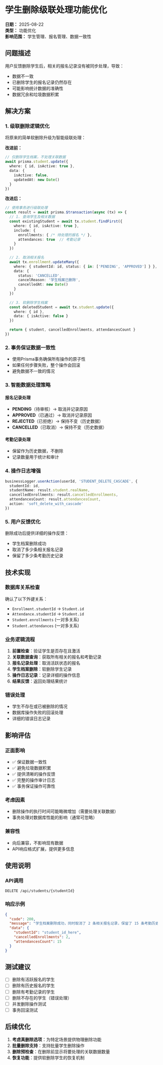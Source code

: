 # 学生删除级联处理功能优化

**日期：** 2025-08-22  
**类型：** 功能优化  
**影响范围：** 学生管理、报名管理、数据一致性  

## 问题描述

用户反馈删除学生后，相关的报名记录没有被同步处理，导致：
- 数据不一致
- 已删除学生的报名记录仍然存在
- 可能影响统计数据的准确性
- 数据冗余和垃圾数据积累

## 解决方案

### 1. 级联删除逻辑优化
将原来的简单软删除升级为智能级联处理：

**改进前：**
```typescript
// 仅删除学生档案，不处理关联数据
await prisma.student.update({
  where: { id, isActive: true },
  data: {
    isActive: false,
    updatedAt: new Date()
  }
})
```

**改进后：**
```typescript
// 使用事务进行级联处理
const result = await prisma.$transaction(async (tx) => {
  // 1. 查询学生及相关数据
  const existingStudent = await tx.student.findFirst({
    where: { id, isActive: true },
    include: {
      enrollments: { /* 待处理的报名 */ },
      attendances: true  // 考勤记录
    }
  })
  
  // 2. 取消相关报名
  await tx.enrollment.updateMany({
    where: { studentId: id, status: { in: ['PENDING', 'APPROVED'] } },
    data: {
      status: 'CANCELLED',
      cancelReason: '学生档案已删除',
      cancelledAt: new Date()
    }
  })
  
  // 3. 软删除学生档案
  const deletedStudent = await tx.student.update({
    where: { id },
    data: { isActive: false }
  })
  
  return { student, cancelledEnrollments, attendancesCount }
})
```

### 2. 事务保证数据一致性
- 使用Prisma事务确保所有操作的原子性
- 如果任何步骤失败，整个操作会回滚
- 避免数据不一致的情况

### 3. 智能数据处理策略
#### 报名记录处理
- **PENDING**（待审核）→ 取消并记录原因
- **APPROVED**（已通过）→ 取消并记录原因  
- **REJECTED**（已拒绝）→ 保持不变（历史数据）
- **CANCELLED**（已取消）→ 保持不变（历史数据）

#### 考勤记录处理
- 保留作为历史数据，不删除
- 记录数量用于统计和审计

### 4. 操作日志增强
```typescript
businessLogger.userAction(userId, 'STUDENT_DELETE_CASCADE', {
  studentId: id,
  studentName: result.student.realName,
  cancelledEnrollments: result.cancelledEnrollments,
  attendancesCount: result.attendancesCount,
  action: 'soft_delete_with_cascade'
})
```

### 5. 用户反馈优化
删除成功后提供详细的操作反馈：
- 学生档案删除成功
- 取消了多少条相关报名记录
- 保留了多少条考勤历史记录

## 技术实现

### 数据库关系检查
确认了以下外键关系：
- `Enrollment.studentId` → `Student.id`
- `Attendance.studentId` → `Student.id`
- `Student.enrollments` (一对多关系)
- `Student.attendances` (一对多关系)

### 业务逻辑流程
1. **前置检查**：验证学生是否存在且激活
2. **关联数据查询**：获取所有相关的报名和考勤记录
3. **报名记录处理**：取消活跃状态的报名
4. **学生档案删除**：软删除学生记录
5. **操作日志记录**：记录详细的操作信息
6. **结果反馈**：返回处理结果统计

### 错误处理
- 学生不存在或已被删除的情况
- 数据库操作失败的回滚处理
- 详细的错误日志记录

## 影响评估

### 正面影响
- ✅ 保证数据一致性
- ✅ 避免垃圾数据积累
- ✅ 提供清晰的操作反馈
- ✅ 完整的操作审计日志
- ✅ 事务保证操作可靠性

### 考虑因素
- 删除操作的执行时间可能略微增加（需要处理关联数据）
- 事务处理对数据库性能的影响（通常可忽略）

### 兼容性
- 向后兼容，不影响现有数据
- API响应格式扩展，提供更多信息

## 使用说明

### API调用
```
DELETE /api/students/{studentId}
```

### 响应示例
```json
{
  "code": 200,
  "message": "学生档案删除成功，同时取消了 2 条相关报名记录，保留了 15 条考勤历史记录",
  "data": {
    "studentId": "student_id_here",
    "cancelledEnrollments": 2,
    "attendancesCount": 15
  }
}
```

## 测试建议

- [ ] 删除有活跃报名的学生
- [ ] 删除有历史报名的学生
- [ ] 删除有考勤记录的学生
- [ ] 删除不存在的学生（错误处理）
- [ ] 并发删除操作测试
- [ ] 事务回滚测试

## 后续优化

1. **考虑真删除选项**：为特定场景提供物理删除功能
2. **批量删除支持**：支持批量学生删除操作
3. **删除预检查**：在删除前显示将要处理的关联数据数量
4. **恢复功能**：提供软删除学生的恢复机制
